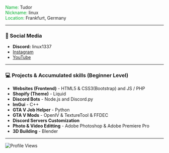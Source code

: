 <span style="color:#00b02c">Name:</span> Tudor <br>
<span style="color:#00b02c">Nickname:</span> linux <br>
<span style="color:#00b02c">Location:</span> Frankfurt, Germany <br>

---

### 📱 Social Media

   * **Discord:** linux1337
   * [Instagram](https://www.instagram.com/theqdqr/)
   * [YouTube](https://www.youtube.com/linucs)


---

### 💻 Projects & Accumulated skills (Beginner Level)


   * **Websites (Frontend)** - HTML5 & CSS3(Bootstrap) and JS / PHP
   * **Shopify (Theme)** - Liquid
   * **Discord Bots** - Node.js and Discord.py
   * **ImGui** - C++
   * **GTA V Job Helper** - Python
   * **GTA V Mods** - OpenIV & TextureTool & FFDEC
   * **Discord Servers Customization**
   * **Photo & Video Editting** - Adobe Photoshop & Adobe Premiere Pro
   * **3D Building** - Blender

---

![Profile Views](https://komarev.com/ghpvc/?username=linucswin&color=00b02c&style=flat-square) 
